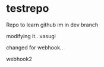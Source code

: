 # testrepo
Repo to learn github
im in dev branch

modifying it.. vasugi


changed for webhook..

webhook2
